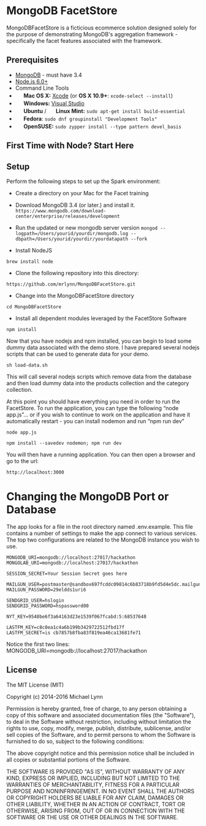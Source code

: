 MongoDB FacetStore
=======================

MongoDBFacetStore is a ficticious ecommerce solution designed solely for the purpose of demonstrating MongoDB's aggregation framework - specifically the facet features associated with the framework.



Prerequisites
-------------

- [MongoDB](https://www.mongodb.org/downloads) - must have 3.4
- [Node.js 6.0+](http://nodejs.org)
- Command Line Tools
 - <img src="http://deluge-torrent.org/images/apple-logo.gif" height="17">&nbsp;**Mac OS X:** [Xcode](https://itunes.apple.com/us/app/xcode/id497799835?mt=12) (or **OS X 10.9+**: `xcode-select --install`)
 - <img src="http://dc942d419843af05523b-ff74ae13537a01be6cfec5927837dcfe.r14.cf1.rackcdn.com/wp-content/uploads/windows-8-50x50.jpg" height="17">&nbsp;**Windows:** [Visual Studio](https://www.visualstudio.com/products/visual-studio-community-vs)
 - <img src="https://lh5.googleusercontent.com/-2YS1ceHWyys/AAAAAAAAAAI/AAAAAAAAAAc/0LCb_tsTvmU/s46-c-k/photo.jpg" height="17">&nbsp;**Ubuntu** / <img src="https://upload.wikimedia.org/wikipedia/commons/3/3f/Logo_Linux_Mint.png" height="17">&nbsp;**Linux Mint:** `sudo apt-get install build-essential`
 - <img src="http://i1-news.softpedia-static.com/images/extra/LINUX/small/slw218news1.png" height="17">&nbsp;**Fedora**: `sudo dnf groupinstall "Development Tools"`
 - <img src="https://en.opensuse.org/images/b/be/Logo-geeko_head.png" height="17">&nbsp;**OpenSUSE:** `sudo zypper install --type pattern devel_basis`

First Time with Node?  Start Here
----------------------------------
Setup
-----
Perform the following steps to set up the Spark environment:

- Create a directory on your Mac for the Facet training
- Download MongoDB 3.4 (or later.) and install it.
`https://www.mongodb.com/download-center/enterprise/releases/development`

- Run the updated or new mongodb server version
	`mongod --logpath=/Users/yourid/yourdir/mongodb.log --dbpath=/Users/yourid/yourdir/yourdatapath --fork`
	
- Install NodeJS

`brew install node`

- Clone the following repository into this directory:

`https://github.com/mrlynn/MongoDBFacetStore.git`

- Change into the MongoDBFacetStore directory
	
`cd MongoDBFacetStore`

- Install all dependent modules leveraged by the FacetStore Software 

`npm install`

Now that you have nodejs and npm installed, you can begin to load some dummy data associated with the demo store.  I have prepared several nodejs scripts that can be used to generate data for your demo.

`sh load-data.sh`

This will call several nodejs scripts which remove data from the database and then load dummy data into the products collection and the category collection.

At this point you should have everything you need in order to run the FacetStore.  To run the application, you can type the following “node app.js”... or if you wish to continue to work on the application and have it automatically restart - you can install nodemon and run “npm run dev”

`node app.js`

`npm install --savedev nodemon; npm run dev`

You will then have a running application.  You can then open a browser and go to the url: 

`http://localhost:3000`

Changing the MongoDB Port or Database
=====================================
The app looks for a file in the root directory named .env.example.  This file contains a number of settings to make the app connect to various services.  The top two configurations are related to the MongoDB instance you wish to use.

```
MONGODB_URI=mongodb://localhost:27017/hackathon
MONGOLAB_URI=mongodb://localhost:27017/hackathon

SESSION_SECRET=Your Session Secret goes here

MAILGUN_USER=postmaster@sandbox697fcddc09814c6b83718b9fd5d4e5dc.mailgun.org
MAILGUN_PASSWORD=29eldds1uri6

SENDGRID_USER=hslogin
SENDGRID_PASSWORD=hspassword00

NYT_KEY=9548be6f3a64163d23e1539f067fcabd:5:68537648

LASTFM_KEY=c8c0ea1c4a6b199b3429722512fbd17f
LASTFM_SECRET=is cb7857b8fba83f819ea46ca13681fe71
```

Notice the first two lines:  MONGODB_URI=mongodb://localhost:27017/hackathon


License
-------

The MIT License (MIT)

Copyright (c) 2014-2016 Michael Lynn

Permission is hereby granted, free of charge, to any person obtaining a copy of this software and associated documentation files (the "Software"), to deal in the Software without restriction, including without limitation the rights to use, copy, modify, merge, publish, distribute, sublicense, and/or sell copies of the Software, and to permit persons to whom the Software is furnished to do so, subject to the following conditions:

The above copyright notice and this permission notice shall be included in all copies or substantial portions of the Software.

THE SOFTWARE IS PROVIDED "AS IS", WITHOUT WARRANTY OF ANY KIND, EXPRESS OR IMPLIED, INCLUDING BUT NOT LIMITED TO THE WARRANTIES OF MERCHANTABILITY, FITNESS FOR A PARTICULAR PURPOSE AND NONINFRINGEMENT. IN NO EVENT SHALL THE AUTHORS OR COPYRIGHT HOLDERS BE LIABLE FOR ANY CLAIM, DAMAGES OR OTHER LIABILITY, WHETHER IN AN ACTION OF CONTRACT, TORT OR OTHERWISE, ARISING FROM, OUT OF OR IN CONNECTION WITH THE SOFTWARE OR THE USE OR OTHER DEALINGS IN THE SOFTWARE.
